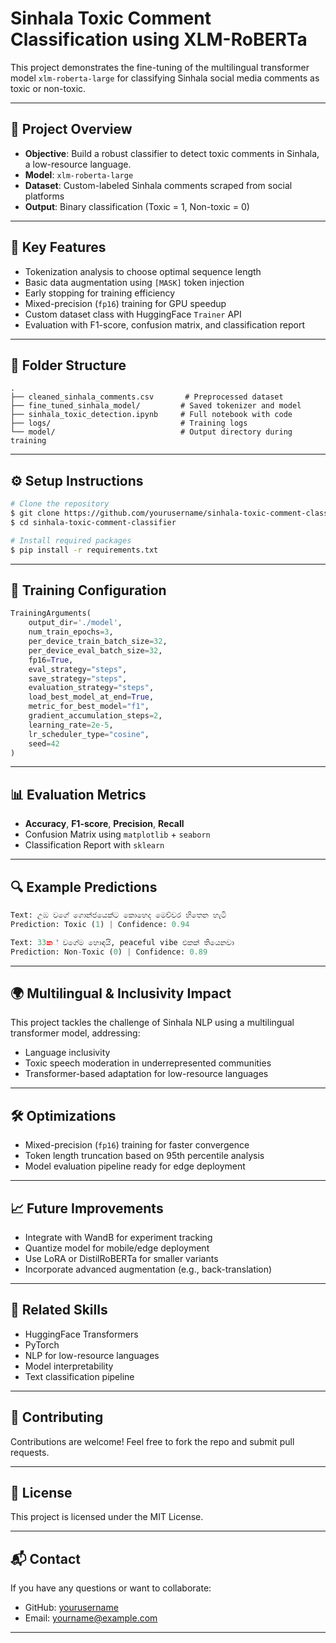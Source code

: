 # Sinhala Toxic Comment Classification using XLM-RoBERTa

This project demonstrates the fine-tuning of the multilingual transformer model `xlm-roberta-large` for classifying Sinhala social media comments as toxic or non-toxic.

---

## 🚀 Project Overview

- **Objective**: Build a robust classifier to detect toxic comments in Sinhala, a low-resource language.
- **Model**: `xlm-roberta-large`
- **Dataset**: Custom-labeled Sinhala comments scraped from social platforms
- **Output**: Binary classification (Toxic = 1, Non-toxic = 0)

---

## 🧠 Key Features

- Tokenization analysis to choose optimal sequence length
- Basic data augmentation using `[MASK]` token injection
- Early stopping for training efficiency
- Mixed-precision (`fp16`) training for GPU speedup
- Custom dataset class with HuggingFace `Trainer` API
- Evaluation with F1-score, confusion matrix, and classification report

---

## 📁 Folder Structure

```
.
├── cleaned_sinhala_comments.csv       # Preprocessed dataset
├── fine_tuned_sinhala_model/         # Saved tokenizer and model
├── sinhala_toxic_detection.ipynb     # Full notebook with code
├── logs/                             # Training logs
└── model/                            # Output directory during training
```

---

## ⚙️ Setup Instructions

```bash
# Clone the repository
$ git clone https://github.com/yourusername/sinhala-toxic-comment-classifier.git
$ cd sinhala-toxic-comment-classifier

# Install required packages
$ pip install -r requirements.txt
```

---

## 🧪 Training Configuration

```python
TrainingArguments(
    output_dir='./model',
    num_train_epochs=3,
    per_device_train_batch_size=32,
    per_device_eval_batch_size=32,
    fp16=True,
    eval_strategy="steps",
    save_strategy="steps",
    evaluation_strategy="steps",
    load_best_model_at_end=True,
    metric_for_best_model="f1",
    gradient_accumulation_steps=2,
    learning_rate=2e-5,
    lr_scheduler_type="cosine",
    seed=42
)
```

---

## 📊 Evaluation Metrics

- **Accuracy**, **F1-score**, **Precision**, **Recall**
- Confusion Matrix using `matplotlib` + `seaborn`
- Classification Report with `sklearn`

---

## 🔍 Example Predictions

```python
Text: උඹ වගේ ගොන්ජයෙක්ට කොහෙද මෙච්චර හිතෙන හැටි
Prediction: Toxic (1) | Confidence: 0.94

Text: 33ක් වගේම හොඳයි, peaceful vibe එකක් තියෙනවා
Prediction: Non-Toxic (0) | Confidence: 0.89
```

---

## 🌍 Multilingual & Inclusivity Impact

This project tackles the challenge of Sinhala NLP using a multilingual transformer model, addressing:

- Language inclusivity
- Toxic speech moderation in underrepresented communities
- Transformer-based adaptation for low-resource languages

---

## 🛠️ Optimizations

- Mixed-precision (`fp16`) training for faster convergence
- Token length truncation based on 95th percentile analysis
- Model evaluation pipeline ready for edge deployment

---

## 📈 Future Improvements

- Integrate with WandB for experiment tracking
- Quantize model for mobile/edge deployment
- Use LoRA or DistilRoBERTa for smaller variants
- Incorporate advanced augmentation (e.g., back-translation)

---

## 📌 Related Skills

- HuggingFace Transformers
- PyTorch
- NLP for low-resource languages
- Model interpretability
- Text classification pipeline

---

## 🤝 Contributing

Contributions are welcome! Feel free to fork the repo and submit pull requests.

---

## 📄 License

This project is licensed under the MIT License.

---

## 📬 Contact

If you have any questions or want to collaborate:

- GitHub: [yourusername](https://github.com/amika-d)
- Email: [yourname@example.com](mailto\:amika.g.d@gmail.com)

---



